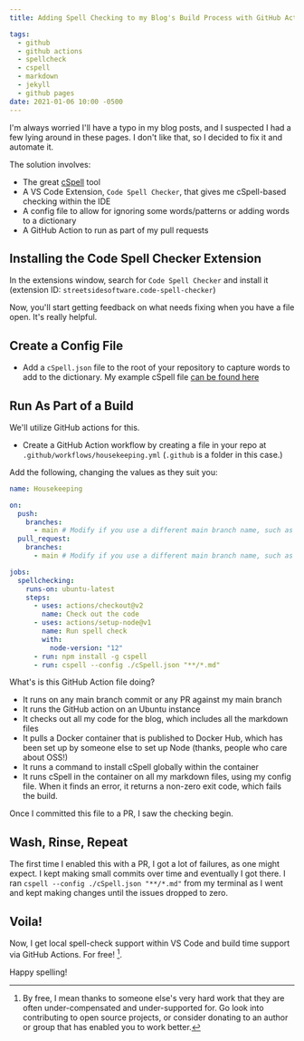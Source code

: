 ```yaml
---
title: Adding Spell Checking to my Blog's Build Process with GitHub Actions and cSpell

tags:
  - github
  - github actions
  - spellcheck
  - cspell
  - markdown
  - jekyll
  - github pages
date: 2021-01-06 10:00 -0500
---
```

I'm always worried I'll have a typo in my blog posts, and I suspected I had a few lying around in these pages. I don't like that, so I decided to fix it and automate it.

The solution involves:

- The great [cSpell](https://github.com/streetsidesoftware/cspell) tool
- A VS Code Extension, `Code Spell Checker`, that gives me cSpell-based checking within the IDE
- A config file to allow for ignoring some words/patterns or adding words to a dictionary
- A GitHub Action to run as part of my pull requests

## Installing the Code Spell Checker Extension

In the extensions window, search for `Code Spell Checker` and install it (extension ID: `streetsidesoftware.code-spell-checker`)

Now, you'll start getting feedback on what needs fixing when you have a file open. It's really helpful.

## Create a Config File

- Add a `cSpell.json` file to the root of your repository to capture words to add to the dictionary. My example cSpell file [can be found here](https://github.com/SeanKilleen/seankilleen.github.io/blob/main/cSpell.json)

## Run As Part of a Build

We'll utilize GitHub actions for this.

- Create a GitHub Action workflow by creating a file in your repo at `.github/workflows/housekeeping.yml` (`.github` is a folder in this case.)

Add the following, changing the values as they suit you:

```yaml
name: Housekeeping

on:
  push:
    branches:
      - main # Modify if you use a different main branch name, such as the legacy "master" name.
  pull_request:
    branches:
      - main # Modify if you use a different main branch name, such as the legacy "master" name.

jobs:
  spellchecking:
    runs-on: ubuntu-latest
    steps:
      - uses: actions/checkout@v2
        name: Check out the code
      - uses: actions/setup-node@v1
        name: Run spell check
        with:
          node-version: "12"
      - run: npm install -g cspell
      - run: cspell --config ./cSpell.json "**/*.md"
```

What's is this GitHub Action file doing?

- It runs on any main branch commit or any PR against my main branch
- It runs the GitHub action on an Ubuntu instance
- It checks out all my code for the blog, which includes all the markdown files
- It pulls a Docker container that is published to Docker Hub, which has been set up by someone else to set up Node (thanks, people who care about OSS!)
- It runs a command to install cSpell globally within the container
- It runs cSpell in the container on all my markdown files, using my config file. When it finds an error, it returns a non-zero exit code, which fails the build.

Once I committed this file to a PR, I saw the checking begin.

## Wash, Rinse, Repeat

The first time I enabled this with a PR, I got a lot of failures, as one might expect. I kept making small commits over time and eventually I got there. I ran `cspell --config ./cSpell.json "**/*.md"` from my terminal as I went and kept making changes until the issues dropped to zero.

## Voila!

Now, I get local spell-check support within VS Code and build time support via GitHub Actions. For free! [^1].

Happy spelling!

[^1]: By free, I mean thanks to someone else's very hard work that they are often under-compensated and under-supported for. Go look into contributing to open source projects, or consider donating to an author or group that has enabled you to work better.
